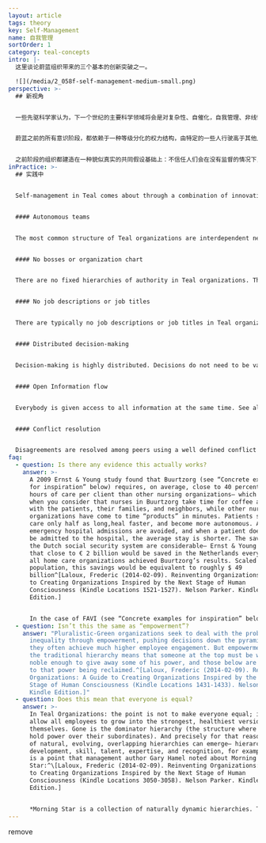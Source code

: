 ```yaml
---
layout: article
tags: theory
key: Self-Management
name: 自我管理
sortOrder: 1
category: teal-concepts
intro: |-
  这里谈论蔚蓝组织带来的三个基本的创新突破之一。

  ![](/media/2_058f-self-management-medium-small.png)
perspective: >-
  ## 新视角


  一些先驱科学家认为，下一个世纪的主要科学领域将会是对复杂性、自催化，自我管理、非线性、以及适应性系统的研究。这通常被称为复杂体，或混沌学（对于蔚蓝阶段而言，这些理论等同于牛顿理论在橙色阶段的地位）。虽然我们目前还只是刚刚开始重视这些，但自我管理绝对并不是个惊人的新发明。这个世界已经按照这个规则运作了数十亿年，衍生出各种出色而复杂的，让我们几乎无法理解的生物体和生态系统（道）。自组织是这个世界的生命力量，在混沌的边缘维持恰到好处的用来旋卷能量的微量秩序，将秩序比例维持在刚好能生效而又不束缚灵活的适应性和学习创新进程，而生生不息。^\[Laloux, Frederic (2014-02-09). Reinventing Organizations: A Guide to Creating Organizations Inspired by the Next Stage of Human Consciousness (Kindle Locations 2997-3003). Nelson Parker. Kindle Edition.]


  蔚蓝之前的所有意识阶段，都依赖于一种等级分化的权力结构，由特定的一些人行驶高于其他人的权威。力量和决策权集中在塔顶，将同事分割成有权和无权的强弱两种人群，并随之带来了有史以来一直在污染组织的各种扭曲和问题（违背人性）。组织内的权力被看作值得争夺的珍希商品。这种状况无疑会激发出人性的阴暗面：个人野心、政治心机、不信任、恐惧、和贪婪。在组织底层，这经常会激发带来无力感的两个孪生兄弟：懈怠和抱怨。我们在很多组织内见证到的那些不断蔓延开来的缺乏驱动力现象，就是权力不平等分配带来的毁灭性副作用。对少数幸运者而言，职场是快乐的自我表现空间，是一种跟同事友好携手追逐有意义目标的空间。而对多数人而言，工作单纯是种苦差，是每天出卖几个小时的人生来换取口粮的手段。全球化生产力的故事，只是个浪费才能和能量的悲伤神话。^\[Laloux, Frederic (2014-02-09). Reinventing Organizations: A Guide to Creating Organizations Inspired by the Next Stage of Human Consciousness (Kindle Locations 1416-1423). Nelson Parker. Kindle Edition.] ^\[A 2012 survey conducted by Tower Watson, a human resources consulting firm polled 32,000 workers in the corporate sector in 29 countries to measure employee engagement (as well as the key factors contributing to engagement, such as confidence in senior management and the perceived interest by senior management in employee well-being). The overarching conclusion: just around a third of people are engaged in their work (35 percent). Many more people are “detached” or actively “disengaged” (43 percent). The remaining 22 percent feel “unsupported.”] ^\[For a deep discussion of what motivates the modern worker, see Drive: The Surprising Truth About What Motivates Us by Daniel Pink, Riverhead Hardcover, 2009.]


  之前阶段的组织都建造在一种貌似真实的共同假设基础上：不信任人们会在没有监督的情况下，自觉为了组织的最大利益而行动。蔚蓝组织则建立在一种双向信任的基础上。劳动者和员工被看作有理喻的个体，渴望进行卓越的工作（劳动成为第一需要的共产主义阶段），组织信任成员会做正确的事。有了这个前提，就只需要很少的规则和控制机制。成员得到赋能而创造奇迹。
inPractice: >-
  ## 实践中


  Self-management in Teal comes about through a combination of innovative structures and processes. These are described in detail throughout the wiki, but a few are highlighted below:


  #### Autonomous teams


  The most common structure of Teal organizations are interdependent networks of small, autonomous teams. The nature of these networks will take a variety of forms, depending on the characteristics of their industry and environment, but all consist primarily of teams, usually 10-20 people, that self-organize and are not under the authority of anyone outside the team.


  #### No bosses or organization chart


  There are no fixed hierarchies of authority in Teal organizations. There are no bosses within or outside of the teams. The primacy of the boss-subordinate relationship is replaced with peer-based mutual commitments. Decision rights and power flow to any individual who has the expertise, interest, or willingness to step in and contribute to a situation. Fluid, natural hierarchies replace the fixed power hierarchies of the traditional pyramid - leaving the organization without an organizational chart. See also [Organizational Structure](../organizational-structure/).


  #### No job descriptions or job titles


  There are typically no job descriptions or job titles in Teal organizations. Rather each individual has a number of roles that he/she has agreed to and committed to fulfill. When someone senses an issue or an opportunity that calls for a new role, someone simply steps forward and offers to take on that role. See also [Job Titles and Job Descriptions](../job-titles-and-job-descriptions/) and [Role Definition and Allocation](../role-definition-and-allocation/).


  #### Distributed decision-making


  Decision-making is highly distributed. Decisions do not need to be validated by the hierarchy nor by consensus of the community. Any person can make any decision after seeking advice from 1) everyone who will be meaningfully affected, and 2) people with expertise in the matter. See also [Decision Making](../decision-making/).


  #### Open Information flow


  Everybody is given access to all information at the same time. See also [Information Flow](../information-flow/).


  #### Conflict resolution


  Disagreements are resolved among peers using a well defined conflict resolution process. Peers hold each other accountable for their mutual commitments. See also [Conflict Resolution](../conflict-resolution/).
faq:
  - question: Is there any evidence this actually works?
    answer: >-
      A 2009 Ernst & Young study found that Buurtzorg (see “Concrete examples
      for inspiration” below) requires, on average, close to 40 percent fewer
      hours of care per client than other nursing organizations— which is ironic
      when you consider that nurses in Buurtzorg take time for coffee and talk
      with the patients, their families, and neighbors, while other nursing
      organizations have come to time “products” in minutes. Patients stay in
      care only half as long,heal faster, and become more autonomous. A third of
      emergency hospital admissions are avoided, and when a patient does need to
      be admitted to the hospital, the average stay is shorter. The savings for
      the Dutch social security system are considerable— Ernst & Young estimates
      that close to € 2 billion would be saved in the Netherlands every year if
      all home care organizations achieved Buurtzorg’s results. Scaled to the US
      population, this savings would be equivalent to roughly $ 49
      billion^[Laloux, Frederic (2014-02-09). Reinventing Organizations: A Guide
      to Creating Organizations Inspired by the Next Stage of Human
      Consciousness (Kindle Locations 1521-1527). Nelson Parker. Kindle
      Edition.]


      In the case of FAVI (see “Concrete examples for inspiration” below), a foundry based in France, all its competitors have moved to China to enjoy cheaper labor costs. And yet FAVI is not only the one producer left standing in Europe; it also commands a 50 percent market share for its gearbox forks. Its product quality is legendary, and its on-time delivery close to mythical: workers are proud of their record of not a single order delivered late in over 25 years. FAVI delivers high profit margins, year in and year out, despite Chinese competition, salaries well above average, and highly cyclical demand patterns.^[Laloux, Frederic (2014-02-09). Reinventing Organizations: A Guide to Creating Organizations Inspired by the Next Stage of Human Consciousness (Kindle Locations 1690-1694). Nelson Parker. Kindle Edition.]
  - question: Isn’t this the same as “empowerment”?
    answer: "Pluralistic-Green organizations seek to deal with the problem of power
      inequality through empowerment, pushing decisions down the pyramid, and
      they often achieve much higher employee engagement. But empowerment within
      the traditional hierarchy means that someone at the top must be wise or
      noble enough to give away some of his power, and those below are subject
      to that power being reclaimed.^[Laloux, Frederic (2014-02-09). Reinventing
      Organizations: A Guide to Creating Organizations Inspired by the Next
      Stage of Human Consciousness (Kindle Locations 1431-1433). Nelson Parker.
      Kindle Edition.]"
  - question: Does this mean that everyone is equal?
    answer: >-
      In Teal Organizations: the point is not to make everyone equal; it is to
      allow all employees to grow into the strongest, healthiest version of
      themselves. Gone is the dominator hierarchy (the structure where bosses
      hold power over their subordinates). And precisely for that reason, lots
      of natural, evolving, overlapping hierarchies can emerge— hierarchies of
      development, skill, talent, expertise, and recognition, for example. This
      is a point that management author Gary Hamel noted about Morning
      Star:^\[Laloux, Frederic (2014-02-09). Reinventing Organizations: A Guide
      to Creating Organizations Inspired by the Next Stage of Human
      Consciousness (Kindle Locations 3050-3058). Nelson Parker. Kindle
      Edition.]


      *Morning Star is a collection of naturally dynamic hierarchies. There isn’t one formal hierarchy; there are many informal ones. On any issue some colleagues will have a bigger say than others will, depending on their expertise and willingness to help. These are hierarchies of influence, not position, and they’re built from the bottom up. At Morning Star one accumulates authority by demonstrating expertise, helping peers, and adding value. Stop doing those things, and your influence wanes— as will your pay.*^\[Gary Hamel, “First, Let’s Fire All the Managers,” Harvard Business Review, December 2011, http:// hbr.org/ 2011/ 12/ first-lets-fire-all-the-managers, accessed April 11, 2012.]
---
```

remove